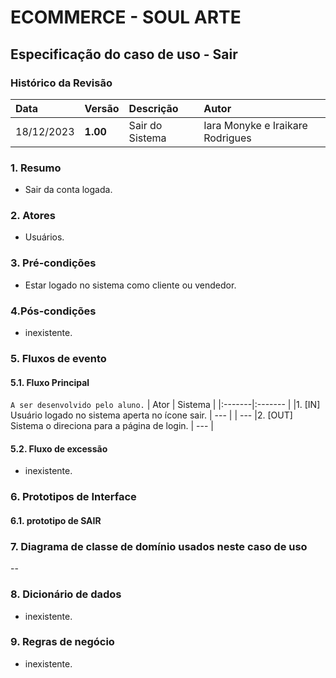 # ECOMMERCE - SOUL ARTE

## Especificação do caso de uso - Sair 
### Histórico da Revisão
|  Data  | Versão | Descrição | Autor |
|:-------|:-------|:----------|:------|
| 18/12/2023 | **1.00** | Sair do Sistema | Iara Monyke e Iraikare Rodrigues |


### 1. Resumo 
- Sair da conta logada.

### 2. Atores 
- Usuários.

### 3. Pré-condições
- Estar logado no sistema como cliente ou vendedor.

### 4.Pós-condições
- inexistente.


### 5. Fluxos de evento

#### 5.1. Fluxo Principal 
`A ser desenvolvido pelo aluno.`
|  Ator  | Sistema |
|:-------|:------- |
|1. [IN] Usuário logado no sistema aperta no ícone sair. | --- |
| --- |2. [OUT] Sistema o direciona para a página de login. | --- |

#### 5.2. Fluxo de excessão
- inexistente.


### 6. Prototipos de Interface
#### 6.1. prototipo de SAIR


### 7. Diagrama de classe de domínio usados neste caso de uso
--

### 8. Dicionário de dados
- inexistente.


### 9. Regras de negócio
- inexistente.
